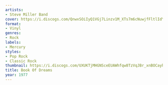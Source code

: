 ```yaml
---
artists:
- Steve Miller Band
cover: https://i.discogs.com/QnwxSOiIyQ1VGj7Linzv1M_XTs7m6cNuwjfFltlIdY8/rs:fit/g:sm/q:90/h:600/w:600/czM6Ly9kaXNjb2dz/LWRhdGFiYXNlLWlt/YWdlcy9SLTc3NDI3/My0xNDc5NDA0OTA4/LTQ1ODEuanBlZw.jpeg
format:
- Vinyl
genres:
- Rock
labels:
- Mercury
styles:
- Pop Rock
- Classic Rock
thumbnail: https://i.discogs.com/UXUKTjMHGNSceEUAWhfqw8TzVqJBr_xnBOCayhKsn8Q/rs:fit/g:sm/q:40/h:150/w:150/czM6Ly9kaXNjb2dz/LWRhdGFiYXNlLWlt/YWdlcy9SLTc3NDI3/My0xNDc5NDA0OTA4/LTQ1ODEuanBlZw.jpeg
title: Book Of Dreams
year: 1977
---
```

